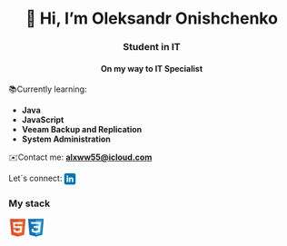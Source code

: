 <h1 align="center">👋 Hi, I’m Oleksandr Onishchenko </h1>
<div align="center">
  
</div>

<h3 align="center">Student in IT</h3>
<h4 align="center">On my way to IT Specialist </h4>

<p> 📚Currently learning: </p>

- **Java**  
- **JavaScript**
- **Veeam Backup and Replication**
- **System Administration**

✉️Contact me:
**alxww55@icloud.com**

Let´s connect:
<a href="https://www.linkedin.com/in/oleksandr-onishchenko" target="blank"><img align="center" src="https://github.com/alxww55/alxww55/blob/main/static/img/linkedin.png" alt="https://www.linkedin.com/in/oleksandr-onishchenko" height="20" width="20" /></a>

### My stack
<img align="left" alt="HTML5" width="32px" src="https://github.com/alxww55/alxww55/blob/main/static/img/html5.png"/>
<img align="left" alt="CSS" width="32px" src="https://github.com/alxww55/alxww55/blob/main/static/img/css3.png"/>
